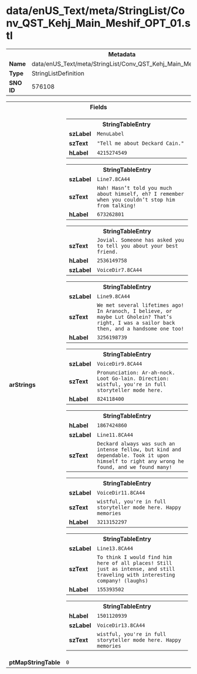 <h1>data/enUS_Text/meta/StringList/Conv_QST_Kehj_Main_Meshif_OPT_01.stl</h1><table><tr><th colspan="100%">Metadata</th></tr><tr><td><b>Name</b></td><td>data/enUS_Text/meta/StringList/Conv_QST_Kehj_Main_Meshif_OPT_01.stl</td></tr><tr><td><b>Type</b></td><td>StringListDefinition</td></tr><tr><td><b>SNO ID</b></td><td>576108</td></tr></table>

<table><tr><th colspan="100%">Fields</th></tr><tr><td><b>arStrings</b></td><td><table><tr><th colspan="100%">StringTableEntry</th></tr><tr><td><b>szLabel</b></td><td><code>MenuLabel</code></td></tr><tr><td><b>szText</b></td><td><code>"Tell me about Deckard Cain."</code></td></tr><tr><td><b>hLabel</b></td><td><code>4215274549</code></td></tr></table>


<table><tr><th colspan="100%">StringTableEntry</th></tr><tr><td><b>szLabel</b></td><td><code>Line7.8CA44</code></td></tr><tr><td><b>szText</b></td><td><code>Hah! Hasn’t told you much about himself, eh? I remember when you couldn’t stop him from talking!</code></td></tr><tr><td><b>hLabel</b></td><td><code>673262801</code></td></tr></table>


<table><tr><th colspan="100%">StringTableEntry</th></tr><tr><td><b>szText</b></td><td><code>Jovial. Someone has asked you to tell you about your best friend.</code></td></tr><tr><td><b>hLabel</b></td><td><code>2536149758</code></td></tr><tr><td><b>szLabel</b></td><td><code>VoiceDir7.8CA44</code></td></tr></table>


<table><tr><th colspan="100%">StringTableEntry</th></tr><tr><td><b>szLabel</b></td><td><code>Line9.8CA44</code></td></tr><tr><td><b>szText</b></td><td><code>We met several lifetimes ago! In Aranoch, I believe, or maybe Lut Gholein? That’s right, I was a sailor back then, and a handsome one too!</code></td></tr><tr><td><b>hLabel</b></td><td><code>3256198739</code></td></tr></table>


<table><tr><th colspan="100%">StringTableEntry</th></tr><tr><td><b>szLabel</b></td><td><code>VoiceDir9.8CA44</code></td></tr><tr><td><b>szText</b></td><td><code>Pronunciation: Ar-ah-nock. Loot Go-lain. Direction: wistful, you're in full storyteller mode here.</code></td></tr><tr><td><b>hLabel</b></td><td><code>824118400</code></td></tr></table>


<table><tr><th colspan="100%">StringTableEntry</th></tr><tr><td><b>hLabel</b></td><td><code>1867424860</code></td></tr><tr><td><b>szLabel</b></td><td><code>Line11.8CA44</code></td></tr><tr><td><b>szText</b></td><td><code>Deckard always was such an intense fellow, but kind and dependable. Took it upon himself to right any wrong he found, and we found many!</code></td></tr></table>


<table><tr><th colspan="100%">StringTableEntry</th></tr><tr><td><b>szLabel</b></td><td><code>VoiceDir11.8CA44</code></td></tr><tr><td><b>szText</b></td><td><code>wistful, you're in full storyteller mode here. Happy memories</code></td></tr><tr><td><b>hLabel</b></td><td><code>3213152297</code></td></tr></table>


<table><tr><th colspan="100%">StringTableEntry</th></tr><tr><td><b>szLabel</b></td><td><code>Line13.8CA44</code></td></tr><tr><td><b>szText</b></td><td><code>To think I would find him here of all places! Still just as intense, and still traveling with interesting company! (laughs)</code></td></tr><tr><td><b>hLabel</b></td><td><code>155393502</code></td></tr></table>


<table><tr><th colspan="100%">StringTableEntry</th></tr><tr><td><b>hLabel</b></td><td><code>1501120939</code></td></tr><tr><td><b>szLabel</b></td><td><code>VoiceDir13.8CA44</code></td></tr><tr><td><b>szText</b></td><td><code>wistful, you're in full storyteller mode here. Happy memories</code></td></tr></table>


</td></tr><tr><td><b>ptMapStringTable</b></td><td><code>0</code></td></tr></table>

